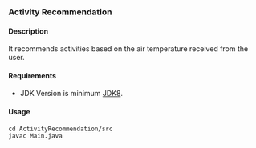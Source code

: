### Activity Recommendation
#### Description
It recommends activities based on the air temperature received from the user.

#### Requirements
- JDK Version is minimum [JDK8](https://www.oracle.com/tr/java/technologies/downloads/).

#### Usage
```
cd ActivityRecommendation/src
javac Main.java
```